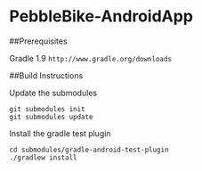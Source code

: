 PebbleBike-AndroidApp
=====================

##Prerequisites  

Gradle 1.9
``http://www.gradle.org/downloads``

##Build Instructions  

Update the submodules 
```
git submodules init
git submodules update
```

Install the gradle test plugin
```
cd submodules/gradle-android-test-plugin
./gradlew install
```
